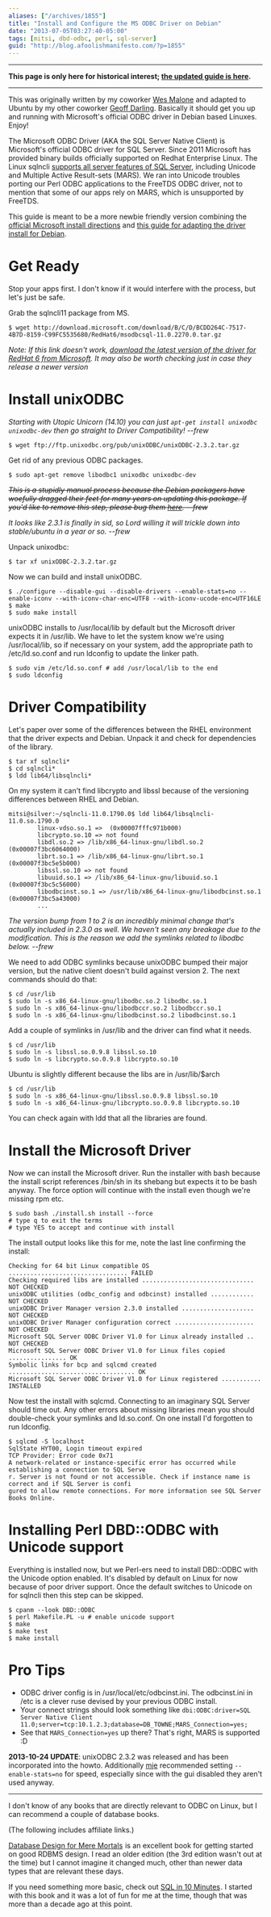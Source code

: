 ```yaml
---
aliases: ["/archives/1855"]
title: "Install and Configure the MS ODBC Driver on Debian"
date: "2013-07-05T03:27:40-05:00"
tags: [mitsi, dbd-odbc, perl, sql-server]
guid: "http://blog.afoolishmanifesto.com/?p=1855"
---
```


---

**This page is only here for historical interest; [the updated guide is
here](/posts/mssql-odbc-client-and-server-on-ubuntu/).**

---

This was originally written by my coworker [Wes
Malone](https://github.com/wesq3) and adapted to Ubuntu by my other coworker
[Geoff Darling](https://metacpan.org/author/MAESTRO). Basically it should get
you up and running with Microsoft's official ODBC driver in Debian based
Linuxes. Enjoy!

The Microsoft ODBC Driver (AKA the SQL Server Native Client) is Microsoft's
official ODBC driver for SQL Server. Since 2011 Microsoft has provided binary
builds officially supported on Redhat Enterprise Linux. The Linux sqlncli
[supports all server features of SQL
Server](http://msdn.microsoft.com/library/hh568451%28SQL.110%29.aspx), including
Unicode and Multiple Active Result-sets (MARS). We ran into Unicode troubles
porting our Perl ODBC applications to the FreeTDS ODBC driver, not to mention
that some of our apps rely on MARS, which is unsupported by FreeTDS.

This guide is meant to be a more newbie friendly version combining the [official
Microsoft install
directions](http://www.microsoft.com/en-us/download/details.aspx?id=28160) and
[this guide for adapting the driver install for
Debian](http://codesynthesis.com/~boris/blog/2011/12/02/microsoft-sql-server-odbc-driver-linux/).

# Get Ready

Stop your apps first. I don't know if it would interfere with the process, but
let's just be safe.

Grab the sqlncli11 package from MS.

    $ wget http://download.microsoft.com/download/B/C/D/BCDD264C-7517-4B7D-8159-C99FC5535680/RedHat6/msodbcsql-11.0.2270.0.tar.gz

_Note: If this link doesn't work, [download the latest version of the driver for
RedHat 6 from
Microsoft](http://msdn.microsoft.com/library/hh568451%28SQL.110%29.aspx).  It
may also be worth checking just in case they release a newer version_

# Install unixODBC

_Starting with Utopic Unicorn (14.10) you can just `apt-get install unixodbc unixodbc-dev`
then go straight to Driver Compatibility! --frew_

    $ wget ftp://ftp.unixodbc.org/pub/unixODBC/unixODBC-2.3.2.tar.gz

Get rid of any previous ODBC packages.

    $ sudo apt-get remove libodbc1 unixodbc unixodbc-dev

<strike>_This is a stupidly manual process because the Debian packagers have
woefully dragged their feet for many years on updating this package. If you'd
like to remove this step, please bug them
[here](http://bugs.debian.org/cgi-bin/bugreport.cgi?bug=650267).
--frew_</strike>

_It looks like 2.3.1 is finally in sid, so Lord willing it will trickle down
into stable/ubuntu in a year or so. --frew_

Unpack unixodbc:

    $ tar xf unixODBC-2.3.2.tar.gz

Now we can build and install unixODBC.

    $ ./configure --disable-gui --disable-drivers --enable-stats=no --enable-iconv --with-iconv-char-enc=UTF8 --with-iconv-ucode-enc=UTF16LE
    $ make
    $ sudo make install

unixODBC installs to /usr/local/lib by default but the Microsoft driver expects
it in /usr/lib. We have to let the system know we're using /usr/local/lib, so if
necessary on your system, add the appropriate path to /etc/ld.so.conf and run
ldconfig to update the linker path.

    $ sudo vim /etc/ld.so.conf # add /usr/local/lib to the end
    $ sudo ldconfig

# Driver Compatibility

Let's paper over some of the differences between the RHEL environment that the
driver expects and Debian. Unpack it and check for dependencies of the library.

    $ tar xf sqlncli*
    $ cd sqlncli*
    $ ldd lib64/libsqlncli*

On my system it can't find libcrypto and libssl because of the versioning
differences between RHEL and Debian.

    mitsi@silver:~/sqlncli-11.0.1790.0$ ldd lib64/libsqlncli-11.0.so.1790.0
            linux-vdso.so.1 =>  (0x00007fffc971b000)
            libcrypto.so.10 => not found
            libdl.so.2 => /lib/x86_64-linux-gnu/libdl.so.2 (0x00007f3bc6064000)
            librt.so.1 => /lib/x86_64-linux-gnu/librt.so.1 (0x00007f3bc5e5b000)
            libssl.so.10 => not found
            libuuid.so.1 => /lib/x86_64-linux-gnu/libuuid.so.1 (0x00007f3bc5c56000)
            libodbcinst.so.1 => /usr/lib/x86_64-linux-gnu/libodbcinst.so.1 (0x00007f3bc5a43000)
            ...

_The version bump from 1 to 2 is an incredibly minimal change that's actually
included in 2.3.0 as well. We haven't seen any breakage due to the modification.
This is the reason we add the symlinks related to libodbc below.
--frew_

We need to add ODBC symlinks because unixODBC bumped their major version, but
the native client doesn't build against version 2.  The next commands should do
that:

    $ cd /usr/lib
    $ sudo ln -s x86_64-linux-gnu/libodbc.so.2 libodbc.so.1
    $ sudo ln -s x86_64-linux-gnu/libodbccr.so.2 libodbccr.so.1
    $ sudo ln -s x86_64-linux-gnu/libodbcinst.so.2 libodbcinst.so.1

Add a couple of symlinks in /usr/lib and the driver can find what it needs.

    $ cd /usr/lib
    $ sudo ln -s libssl.so.0.9.8 libssl.so.10
    $ sudo ln -s libcrypto.so.0.9.8 libcrypto.so.10

Ubuntu is slightly different because the libs are in /usr/lib/$arch

    $ cd /usr/lib
    $ sudo ln -s x86_64-linux-gnu/libssl.so.0.9.8 libssl.so.10
    $ sudo ln -s x86_64-linux-gnu/libcrypto.so.0.9.8 libcrypto.so.10

You can check again with ldd that all the libraries are found.

# Install the Microsoft Driver

Now we can install the Microsoft driver. Run the installer with bash because the
install script references /bin/sh in its shebang but expects it to be bash
anyway. The force option will continue with the install even though we're
missing rpm etc.

    $ sudo bash ./install.sh install --force
    # type q to exit the terms
    # type YES to accept and continue with install

The install output looks like this for me, note the last line confirming the install:

    Checking for 64 bit Linux compatible OS ................................. FAILED
    Checking required libs are installed ............................... NOT CHECKED
    unixODBC utilities (odbc_config and odbcinst) installed ............ NOT CHECKED
    unixODBC Driver Manager version 2.3.0 installed .................... NOT CHECKED
    unixODBC Driver Manager configuration correct ...................... NOT CHECKED
    Microsoft SQL Server ODBC Driver V1.0 for Linux already installed .. NOT CHECKED
    Microsoft SQL Server ODBC Driver V1.0 for Linux files copied ................ OK
    Symbolic links for bcp and sqlcmd created ................................... OK
    Microsoft SQL Server ODBC Driver V1.0 for Linux registered ........... INSTALLED

Now test the install with sqlcmd. Connecting to an imaginary SQL Server should
time out. Any other errors about missing libraries mean you should double-check
your symlinks and ld.so.conf. On one install I'd forgotten to run ldconfig.

    $ sqlcmd -S localhost
    SqlState HYT00, Login timeout expired
    TCP Provider: Error code 0x71
    A network-related or instance-specific error has occurred while establishing a connection to SQL Serve
    r. Server is not found or not accessible. Check if instance name is correct and if SQL Server is confi
    gured to allow remote connections. For more information see SQL Server Books Online.

# Installing Perl DBD::ODBC with Unicode support

Everything is installed now, but we Perl-ers need to install DBD::ODBC with the
Unicode option enabled. It's disabled by default on Linux for now because of
poor driver support. Once the default switches to Unicode on for sqlncli then
this step can be skipped.

    $ cpanm --look DBD::ODBC
    $ perl Makefile.PL -u # enable unicode support
    $ make
    $ make test
    $ make install

# Pro Tips

- ODBC driver config is in /usr/local/etc/odbcinst.ini. The odbcinst.ini in /etc
  is a clever ruse devised by your previous ODBC install.
- Your connect strings should look something like
  `dbi:ODBC:driver=SQL Server Native Client 11.0;server=tcp:10.1.2.3;database=DB_TOWNE;MARS_Connection=yes;`
- See that `MARS_Connection=yes` up there? That's right, MARS is supported :D

**2013-10-24 UPDATE**: unixODBC 2.3.2 was released and has been incorporated
into the howto. Additionally [mje](http://www.martin-evans.me.uk) recommended
setting `--enable-stats=no` for speed, especially since with the gui disabled
they aren't used anyway.

---

I don't know of any books that are directly relevant to ODBC on Linux, but I can
recommend a couple of database books.

(The following includes affiliate links.)

<a target="_blank" href="https://www.amazon.com/gp/product/0321884493/ref=as_li_tl?ie=UTF8&camp=1789&creative=9325&creativeASIN=0321884493&linkCode=as2&tag=afoolishmanif-20&linkId=9264185c3d13c7c67e237a963060f488">Database Design for Mere Mortals</a><img src="//ir-na.amazon-adsystem.com/e/ir?t=afoolishmanif-20&l=am2&o=1&a=0321884493" width="1" height="1" border="0" alt="" style="border:none !important; margin:0px !important;" />
is an excellent book for getting started on good RDBMS design.  I read an
older edition (the 3rd edition wasn't out at the time) but I cannot imagine it
changed much, other than newer data types that are relevant these days.

If you need something more basic, check out
<a target="_blank" href="https://www.amazon.com/gp/product/0672336073/ref=as_li_tl?ie=UTF8&camp=1789&creative=9325&creativeASIN=0672336073&linkCode=as2&tag=afoolishmanif-20&linkId=b1c9ef8b26a8eb1cc86ed4ba8ae42237">SQL in 10 Minutes</a><img src="//ir-na.amazon-adsystem.com/e/ir?t=afoolishmanif-20&l=am2&o=1&a=0672336073" width="1" height="1" border="0" alt="" style="border:none !important; margin:0px !important;" />.
I started with this book and it was a lot of fun for me at the time, though that
was more than a decade ago at this point.
